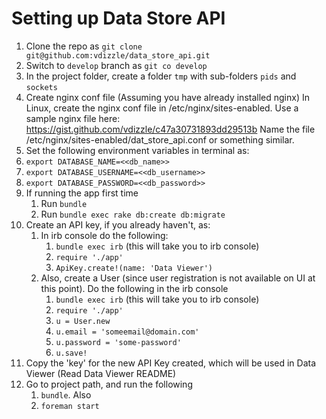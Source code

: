 # Setting up Data Store API

1. Clone the repo as `git clone git@github.com:vdizzle/data_store_api.git`
2. Switch to `develop` branch as `git co develop`
3. In the project folder, create a folder `tmp` with sub-folders `pids` and `sockets`
4. Create nginx conf file (Assuming you have already installed nginx)
    In Linux, create the nginx conf file in /etc/nginx/sites-enabled.
    Use a sample nginx file here: https://gist.github.com/vdizzle/c47a30731893dd29513b
    Name the file /etc/nginx/sites-enabled/dat_store_api.conf or something similar.
5. Set the following environment variables in terminal as:
  1. `export DATABASE_NAME=<<db_name>>`
  2. `export DATABASE_USERNAME=<<db_username>>`
  3. `export DATABASE_PASSWORD=<<db_password>>`
6. If running the app first time
    1. Run `bundle`
    2. Run `bundle exec rake db:create db:migrate` 
7. Create an API key, if you already haven't, as:
    1. In irb console do the following:
        1. `bundle exec irb` (this will take you to irb console)
        2. `require './app'`
        3. `ApiKey.create!(name: 'Data Viewer')`
    3. Also, create a User (since user registration is not available on UI at this point). Do the following in the irb console
        1. `bundle exec irb` (this will take you to irb console)
        2. `require './app'`
        3. `u = User.new`
        4. `u.email = 'someemail@domain.com'`
        5. `u.password = 'some-password'`
        6. `u.save!`
8. Copy the 'key' for the new API Key created, which will be used in Data Viewer (Read Data Viewer README)
9. Go to project path, and run the following
    1. `bundle`. Also 
    2. `foreman start`
